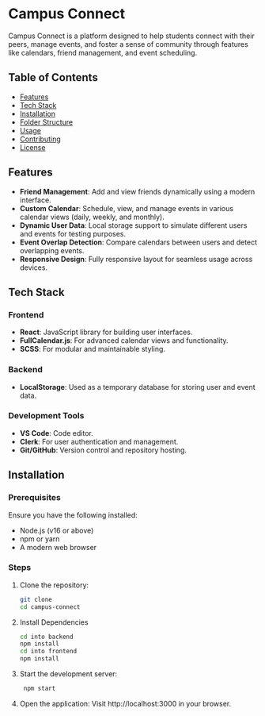 # Campus Connect

Campus Connect is a platform designed to help students connect with their peers, manage events, and foster a sense of community through features like calendars, friend management, and event scheduling.

## Table of Contents
- [Features](#features)
- [Tech Stack](#tech-stack)
- [Installation](#installation)
- [Folder Structure](#folder-structure)
- [Usage](#usage)
- [Contributing](#contributing)
- [License](#license)

## Features
- **Friend Management**: Add and view friends dynamically using a modern interface.
- **Custom Calendar**: Schedule, view, and manage events in various calendar views (daily, weekly, and monthly).
- **Dynamic User Data**: Local storage support to simulate different users and events for testing purposes.
- **Event Overlap Detection**: Compare calendars between users and detect overlapping events.
- **Responsive Design**: Fully responsive layout for seamless usage across devices.

## Tech Stack
### Frontend
- **React**: JavaScript library for building user interfaces.
- **FullCalendar.js**: For advanced calendar views and functionality.
- **SCSS**: For modular and maintainable styling.

### Backend
- **LocalStorage**: Used as a temporary database for storing user and event data.

### Development Tools
- **VS Code**: Code editor.
- **Clerk**: For user authentication and management.
- **Git/GitHub**: Version control and repository hosting.

## Installation

### Prerequisites
Ensure you have the following installed:
- Node.js (v16 or above)
- npm or yarn
- A modern web browser

### Steps
1. Clone the repository:
   ```bash
   git clone
   cd campus-connect
2. Install Dependencies
    ```bash
    cd into backend
    npm install
    cd into frontend
    npm install
3. Start the development server:
   ```bash
    npm start
4.	Open the application:
    Visit http://localhost:3000 in your browser.